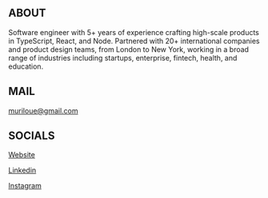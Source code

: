 ## ABOUT
Software engineer with 5+ years of experience crafting high-scale products in TypeScript, React, and Node. Partnered with 20+ international companies and product design teams, from London to New York, working in a broad range of industries including startups, enterprise, fintech, health, and education.

## MAIL
[muriloue@gmail.com](mailto:muriloue@gmail.com)

## SOCIALS
[Website](https://muhhx.netlify.app/)

[Linkedin](https://www.linkedin.com/in/muhhx)

[Instagram](https://www.instagram.com/muhhx)    

